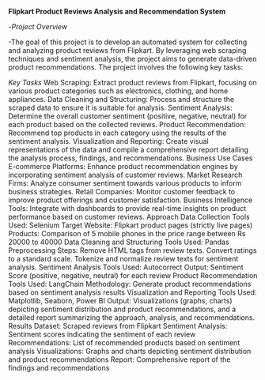 **Flipkart Product Reviews Analysis and Recommendation System**

-*Project Overview*

-The goal of this project is to develop an automated system for collecting and analyzing product reviews from Flipkart. By leveraging web scraping techniques and sentiment analysis, the project aims to generate data-driven product recommendations. The project involves the following key tasks:

*Key Tasks*
Web Scraping: Extract product reviews from Flipkart, focusing on various product categories such as electronics, clothing, and home appliances.
Data Cleaning and Structuring: Process and structure the scraped data to ensure it is suitable for analysis.
Sentiment Analysis: Determine the overall customer sentiment (positive, negative, neutral) for each product based on the collected reviews.
Product Recommendation: Recommend top products in each category using the results of the sentiment analysis.
Visualization and Reporting: Create visual representations of the data and compile a comprehensive report detailing the analysis process, findings, and recommendations.
Business Use Cases
E-commerce Platforms: Enhance product recommendation engines by incorporating sentiment analysis of customer reviews.
Market Research Firms: Analyze consumer sentiment towards various products to inform business strategies.
Retail Companies: Monitor customer feedback to improve product offerings and customer satisfaction.
Business Intelligence Tools: Integrate with dashboards to provide real-time insights on product performance based on customer reviews.
Approach
Data Collection
Tools Used: Selenium
Target Website: Flipkart product pages (strictly live pages)
Products: Comparison of 5 mobile phones in the price range between Rs 20000 to 40000
Data Cleaning and Structuring
Tools Used: Pandas
Preprocessing Steps:
Remove HTML tags from review texts.
Convert ratings to a standard scale.
Tokenize and normalize review texts for sentiment analysis.
Sentiment Analysis
Tools Used: Autocorrect
Output: Sentiment Score (positive, negative, neutral) for each review
Product Recommendation
Tools Used: LangChain
Methodology: Generate product recommendations based on sentiment analysis results
Visualization and Reporting
Tools Used: Matplotlib, Seaborn, Power BI
Output: Visualizations (graphs, charts) depicting sentiment distribution and product recommendations, and a detailed report summarizing the approach, analysis, and recommendations.
Results
Dataset: Scraped reviews from Flipkart
Sentiment Analysis: Sentiment scores indicating the sentiment of each review
Recommendations: List of recommended products based on sentiment analysis
Visualizations: Graphs and charts depicting sentiment distribution and product recommendations
Report: Comprehensive report of the findings and recommendations
